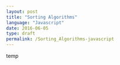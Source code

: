 ```yaml
---
layout: post
title: "Sorting Algorithms"
language: "Javascript"
date: 2016-06-05
type: draft
permalink: /Sorting_Algorithms-javascript
---
```


temp
